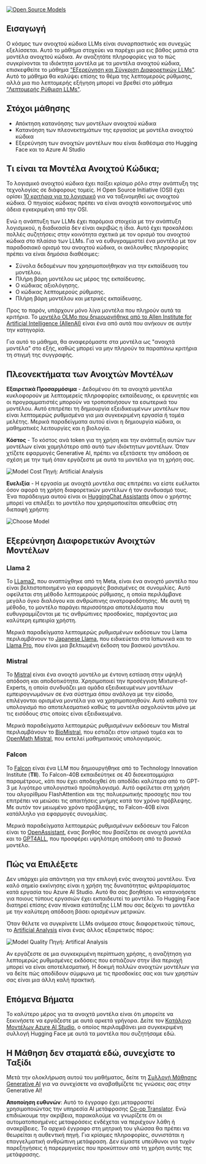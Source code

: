 <!--
CO_OP_TRANSLATOR_METADATA:
{
  "original_hash": "0bba96e53ab841d99db731892a51fab8",
  "translation_date": "2025-05-20T06:55:46+00:00",
  "source_file": "16-open-source-models/README.md",
  "language_code": "el"
}
-->
[![Open Source Models](../../../translated_images/16-lesson-banner.7b9ebf8cdea6669d74be8212360e99a5653b0cd3ec513f50f12693ffec984ff1.el.png)](https://aka.ms/gen-ai-lesson16-gh?WT.mc_id=academic-105485-koreyst)

## Εισαγωγή

Ο κόσμος των ανοιχτού κώδικα LLMs είναι συναρπαστικός και συνεχώς εξελίσσεται. Αυτό το μάθημα στοχεύει να παρέχει μια εις βάθος ματιά στα μοντέλα ανοιχτού κώδικα. Αν αναζητάτε πληροφορίες για το πώς συγκρίνονται τα ιδιόκτητα μοντέλα με τα μοντέλα ανοιχτού κώδικα, επισκεφθείτε το μάθημα ["Εξερεύνηση και Σύγκριση Διαφορετικών LLMs"](../02-exploring-and-comparing-different-llms/README.md?WT.mc_id=academic-105485-koreyst). Αυτό το μάθημα θα καλύψει επίσης το θέμα της λεπτομερούς ρύθμισης, αλλά μια πιο λεπτομερής εξήγηση μπορεί να βρεθεί στο μάθημα ["Λεπτομερής Ρύθμιση LLMs"](../18-fine-tuning/README.md?WT.mc_id=academic-105485-koreyst).

## Στόχοι μάθησης

- Απόκτηση κατανόησης των μοντέλων ανοιχτού κώδικα
- Κατανόηση των πλεονεκτημάτων της εργασίας με μοντέλα ανοιχτού κώδικα
- Εξερεύνηση των ανοιχτών μοντέλων που είναι διαθέσιμα στο Hugging Face και το Azure AI Studio

## Τι είναι τα Μοντέλα Ανοιχτού Κώδικα;

Το λογισμικό ανοιχτού κώδικα έχει παίξει κρίσιμο ρόλο στην ανάπτυξη της τεχνολογίας σε διάφορους τομείς. Η Open Source Initiative (OSI) έχει ορίσει [10 κριτήρια για το λογισμικό](https://web.archive.org/web/20241126001143/https://opensource.org/osd?WT.mc_id=academic-105485-koreyst) για να ταξινομηθεί ως ανοιχτού κώδικα. Ο πηγαίος κώδικας πρέπει να είναι ανοιχτά κοινοποιημένος υπό άδεια εγκεκριμένη από την OSI.

Ενώ η ανάπτυξη των LLMs έχει παρόμοια στοιχεία με την ανάπτυξη λογισμικού, η διαδικασία δεν είναι ακριβώς η ίδια. Αυτό έχει προκαλέσει πολλές συζητήσεις στην κοινότητα σχετικά με τον ορισμό του ανοιχτού κώδικα στο πλαίσιο των LLMs. Για να ευθυγραμμιστεί ένα μοντέλο με τον παραδοσιακό ορισμό του ανοιχτού κώδικα, οι ακόλουθες πληροφορίες πρέπει να είναι δημόσια διαθέσιμες:

- Σύνολα δεδομένων που χρησιμοποιήθηκαν για την εκπαίδευση του μοντέλου.
- Πλήρη βάρη μοντέλου ως μέρος της εκπαίδευσης.
- Ο κώδικας αξιολόγησης.
- Ο κώδικας λεπτομερούς ρύθμισης.
- Πλήρη βάρη μοντέλου και μετρικές εκπαίδευσης.

Προς το παρόν, υπάρχουν μόνο λίγα μοντέλα που πληρούν αυτά τα κριτήρια. Το [μοντέλο OLMo που δημιουργήθηκε από το Allen Institute for Artificial Intelligence (AllenAI)](https://huggingface.co/allenai/OLMo-7B?WT.mc_id=academic-105485-koreyst) είναι ένα από αυτά που ανήκουν σε αυτήν την κατηγορία.

Για αυτό το μάθημα, θα αναφερόμαστε στα μοντέλα ως "ανοιχτά μοντέλα" στο εξής, καθώς μπορεί να μην πληρούν τα παραπάνω κριτήρια τη στιγμή της συγγραφής.

## Πλεονεκτήματα των Ανοιχτών Μοντέλων

**Εξαιρετικά Προσαρμόσιμα** - Δεδομένου ότι τα ανοιχτά μοντέλα κυκλοφορούν με λεπτομερείς πληροφορίες εκπαίδευσης, οι ερευνητές και οι προγραμματιστές μπορούν να τροποποιήσουν τα εσωτερικά του μοντέλου. Αυτό επιτρέπει τη δημιουργία εξειδικευμένων μοντέλων που είναι λεπτομερώς ρυθμισμένα για μια συγκεκριμένη εργασία ή τομέα μελέτης. Μερικά παραδείγματα αυτού είναι η δημιουργία κώδικα, οι μαθηματικές λειτουργίες και η βιολογία.

**Κόστος** - Το κόστος ανά token για τη χρήση και την ανάπτυξη αυτών των μοντέλων είναι χαμηλότερο από αυτό των ιδιόκτητων μοντέλων. Όταν χτίζετε εφαρμογές Generative AI, πρέπει να εξετάσετε την απόδοση σε σχέση με την τιμή όταν εργάζεστε με αυτά τα μοντέλα για τη χρήση σας.

![Model Cost](../../../translated_images/model-price.bf4c17ebea0f13045f3c10fb8615e171c6a664837cb2f4107c312552149ae88d.el.png) Πηγή: Artificial Analysis

**Ευελιξία** - Η εργασία με ανοιχτά μοντέλα σας επιτρέπει να είστε ευέλικτοι όσον αφορά τη χρήση διαφορετικών μοντέλων ή τον συνδυασμό τους. Ένα παράδειγμα αυτού είναι οι [HuggingChat Assistants](https://huggingface.co/chat?WT.mc_id=academic-105485-koreyst) όπου ο χρήστης μπορεί να επιλέξει το μοντέλο που χρησιμοποιείται απευθείας στη διεπαφή χρήστη:

![Choose Model](../../../translated_images/choose-model.1f574fd269d66a894a92f8b8a1c4c3e7cf9e2d9ece5fc66c7d95efdc5d01501d.el.png)

## Εξερεύνηση Διαφορετικών Ανοιχτών Μοντέλων

### Llama 2

Το [LLama2](https://huggingface.co/meta-llama?WT.mc_id=academic-105485-koreyst), που αναπτύχθηκε από τη Meta, είναι ένα ανοιχτό μοντέλο που είναι βελτιστοποιημένο για εφαρμογές βασισμένες σε συνομιλίες. Αυτό οφείλεται στη μέθοδο λεπτομερούς ρύθμισης, η οποία περιλάμβανε μεγάλο όγκο διαλόγου και ανθρώπινης ανατροφοδότησης. Με αυτή τη μέθοδο, το μοντέλο παράγει περισσότερα αποτελέσματα που ευθυγραμμίζονται με τις ανθρώπινες προσδοκίες, παρέχοντας μια καλύτερη εμπειρία χρήστη.

Μερικά παραδείγματα λεπτομερώς ρυθμισμένων εκδόσεων του Llama περιλαμβάνουν το [Japanese Llama](https://huggingface.co/elyza/ELYZA-japanese-Llama-2-7b?WT.mc_id=academic-105485-koreyst), που ειδικεύεται στα Ιαπωνικά και το [Llama Pro](https://huggingface.co/TencentARC/LLaMA-Pro-8B?WT.mc_id=academic-105485-koreyst), που είναι μια βελτιωμένη έκδοση του βασικού μοντέλου.

### Mistral

Το [Mistral](https://huggingface.co/mistralai?WT.mc_id=academic-105485-koreyst) είναι ένα ανοιχτό μοντέλο με έντονη εστίαση στην υψηλή απόδοση και αποδοτικότητα. Χρησιμοποιεί την προσέγγιση Mixture-of-Experts, η οποία συνδυάζει μια ομάδα εξειδικευμένων μοντέλων εμπειρογνωμόνων σε ένα σύστημα όπου ανάλογα με την είσοδο, επιλέγονται ορισμένα μοντέλα για να χρησιμοποιηθούν. Αυτό καθιστά τον υπολογισμό πιο αποτελεσματικό καθώς τα μοντέλα ασχολούνται μόνο με τις εισόδους στις οποίες είναι εξειδικευμένα.

Μερικά παραδείγματα λεπτομερώς ρυθμισμένων εκδόσεων του Mistral περιλαμβάνουν το [BioMistral](https://huggingface.co/BioMistral/BioMistral-7B?text=Mon+nom+est+Thomas+et+mon+principal?WT.mc_id=academic-105485-koreyst), που εστιάζει στον ιατρικό τομέα και το [OpenMath Mistral](https://huggingface.co/nvidia/OpenMath-Mistral-7B-v0.1-hf?WT.mc_id=academic-105485-koreyst), που εκτελεί μαθηματικούς υπολογισμούς.

### Falcon

Το [Falcon](https://huggingface.co/tiiuae?WT.mc_id=academic-105485-koreyst) είναι ένα LLM που δημιουργήθηκε από το Technology Innovation Institute (**TII**). Το Falcon-40B εκπαιδεύτηκε σε 40 δισεκατομμύρια παραμέτρους, κάτι που έχει αποδειχθεί ότι αποδίδει καλύτερα από το GPT-3 με λιγότερο υπολογιστικό προϋπολογισμό. Αυτό οφείλεται στη χρήση του αλγορίθμου FlashAttention και της πολυερωτικής προσοχής που του επιτρέπει να μειώσει τις απαιτήσεις μνήμης κατά τον χρόνο πρόβλεψης. Με αυτόν τον μειωμένο χρόνο πρόβλεψης, το Falcon-40B είναι κατάλληλο για εφαρμογές συνομιλίας.

Μερικά παραδείγματα λεπτομερώς ρυθμισμένων εκδόσεων του Falcon είναι το [OpenAssistant](https://huggingface.co/OpenAssistant/falcon-40b-sft-top1-560?WT.mc_id=academic-105485-koreyst), ένας βοηθός που βασίζεται σε ανοιχτά μοντέλα και το [GPT4ALL](https://huggingface.co/nomic-ai/gpt4all-falcon?WT.mc_id=academic-105485-koreyst), που προσφέρει υψηλότερη απόδοση από το βασικό μοντέλο.

## Πώς να Επιλέξετε

Δεν υπάρχει μία απάντηση για την επιλογή ενός ανοιχτού μοντέλου. Ένα καλό σημείο εκκίνησης είναι η χρήση της δυνατότητας φιλτραρίσματος κατά εργασία του Azure AI Studio. Αυτό θα σας βοηθήσει να κατανοήσετε για ποιους τύπους εργασιών έχει εκπαιδευτεί το μοντέλο. Το Hugging Face διατηρεί επίσης έναν πίνακα κατάταξης LLM που σας δείχνει τα μοντέλα με την καλύτερη απόδοση βάσει ορισμένων μετρικών.

Όταν θέλετε να συγκρίνετε LLMs ανάμεσα στους διαφορετικούς τύπους, το [Artificial Analysis](https://artificialanalysis.ai/?WT.mc_id=academic-105485-koreyst) είναι ένας άλλος εξαιρετικός πόρος:

![Model Quality](../../../translated_images/model-quality.10696c659e8e327352b6c2352d000092a0a91abb31a1ffd337fb16a9edcb7d9c.el.png) Πηγή: Artifical Analysis

Αν εργάζεστε σε μια συγκεκριμένη περίπτωση χρήσης, η αναζήτηση για λεπτομερώς ρυθμισμένες εκδόσεις που εστιάζουν στην ίδια περιοχή μπορεί να είναι αποτελεσματική. Η δοκιμή πολλών ανοιχτών μοντέλων για να δείτε πώς αποδίδουν σύμφωνα με τις προσδοκίες σας και των χρηστών σας είναι μια άλλη καλή πρακτική.

## Επόμενα Βήματα

Το καλύτερο μέρος για τα ανοιχτά μοντέλα είναι ότι μπορείτε να ξεκινήσετε να εργάζεστε με αυτά αρκετά γρήγορα. Δείτε τον [Κατάλογο Μοντέλων Azure AI Studio](https://ai.azure.com?WT.mc_id=academic-105485-koreyst), ο οποίος περιλαμβάνει μια συγκεκριμένη συλλογή Hugging Face με αυτά τα μοντέλα που συζητήσαμε εδώ.

## Η Μάθηση δεν σταματά εδώ, συνεχίστε το Ταξίδι

Μετά την ολοκλήρωση αυτού του μαθήματος, δείτε τη [Συλλογή Μάθησης Generative AI](https://aka.ms/genai-collection?WT.mc_id=academic-105485-koreyst) για να συνεχίσετε να αναβαθμίζετε τις γνώσεις σας στην Generative AI!

**Αποποίηση ευθυνών**:
Αυτό το έγγραφο έχει μεταφραστεί χρησιμοποιώντας την υπηρεσία AI μετάφρασης [Co-op Translator](https://github.com/Azure/co-op-translator). Ενώ επιδιώκουμε την ακρίβεια, παρακαλούμε να γνωρίζετε ότι οι αυτοματοποιημένες μεταφράσεις ενδέχεται να περιέχουν λάθη ή ανακρίβειες. Το αρχικό έγγραφο στη μητρική του γλώσσα θα πρέπει να θεωρείται η αυθεντική πηγή. Για κρίσιμες πληροφορίες, συνιστάται η επαγγελματική ανθρώπινη μετάφραση. Δεν είμαστε υπεύθυνοι για τυχόν παρεξηγήσεις ή παρερμηνείες που προκύπτουν από τη χρήση αυτής της μετάφρασης.